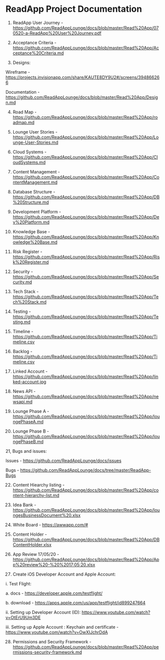 # ReadApp Project Documentation

1. ReadApp User Journey - https://github.com/ReadAppLounge/docs/blob/master/Read%20App/070520-a-ReadApp%20User%20Journey.pdf

2. Acceptance Criteria - https://github.com/ReadAppLounge/docs/blob/master/Read%20App/Acceptance%20Criteria.md 

3. Designs: 

Wireframe - https://projects.invisionapp.com/share/KAUTE8DY9U2#/screens/394866266

Documentation - https://github.com/ReadAppLounge/docs/blob/master/Read%20App/Design.md  

4. Road Map - https://github.com/ReadAppLounge/docs/blob/master/Read%20App/roadmap.md 

5. Lounge User Stories - https://github.com/ReadAppLounge/docs/blob/master/Read%20App/Lounge-User-Stories.md 

6. Cloud Systems - https://github.com/ReadAppLounge/docs/blob/master/Read%20App/CloudSystems.md 

7. Content Management - https://github.com/ReadAppLounge/docs/blob/master/Read%20App/ContentManagement.md 

8. Database Structure - https://github.com/ReadAppLounge/docs/blob/master/Read%20App/DB%20Structure.md 

9. Development Platform - https://github.com/ReadAppLounge/docs/blob/master/Read%20App/Dev%20Platform.md 

10. Knowledge Base - https://github.com/ReadAppLounge/docs/blob/master/Read%20App/Knowledge%20Base.md 

11. Risk Register - https://github.com/ReadAppLounge/docs/blob/master/Read%20App/Risk%20Register.md 

12. Security - https://github.com/ReadAppLounge/docs/blob/master/Read%20App/Security.md 

13. Tech Stack - https://github.com/ReadAppLounge/docs/blob/master/Read%20App/Tech%20Stack.md

14. Testing - https://github.com/ReadAppLounge/docs/blob/master/Read%20App/Testing.md 

15. Timeline - https://github.com/ReadAppLounge/docs/blob/master/Read%20App/Timeline.csv 

16. Backlog - https://github.com/ReadAppLounge/docs/blob/master/Read%20App/Timeline.csv 

17. Linked Account - https://github.com/ReadAppLounge/docs/blob/master/Read%20App/linked-account.jpg

18. News API - https://github.com/ReadAppLounge/docs/blob/master/Read%20App/newsapi.md

19. Lounge Phase A - https://github.com/ReadAppLounge/docs/blob/master/Read%20App/loungePhaseA.md 

20. Lounge Phase B - https://github.com/ReadAppLounge/docs/blob/master/Read%20App/loungePhaseB.md

21, Bugs and issues:

Issues - https://github.com/ReadAppLounge/docs/issues

Bugs - https://github.com/ReadAppLounge/docs/tree/master/ReadApp-Bugs

22. Content Hiearchy listing - https://github.com/ReadAppLounge/docs/blob/master/Read%20App/content-hierarchy-list.md

23. Idea Bank - https://github.com/ReadAppLounge/docs/blob/master/Read%20App/loungesBusinessDocument%20.xlsx

24. White Board - https://awwapp.com/#

25. Content Holder - https://github.com/ReadAppLounge/docs/blob/master/Read%20App/DBContentHolder.xlsx

26. App Review 17/05/20 - https://github.com/ReadAppLounge/docs/blob/master/Read%20App/App%20review%20-%20%2017:05:20.xlsx 

27. Create iOS Developer Account and Apple Account:


i. Test Flight:
  
  a. docs -  https://developer.apple.com/testflight/ 
  
  b. download - https://apps.apple.com/us/app/testflight/id899247664

ii. Setting up Developer Account (ID):    https://www.youtube.com/watch?v=OtErU9Um3DE  


iii. Setting up Apple Account : Keychain and  certificate - https://www.youtube.com/watch?v=OwXIJchrDdA  

28. Permissions and Security Framework - https://github.com/ReadAppLounge/docs/blob/master/Read%20App/permissions-security-framework.md
